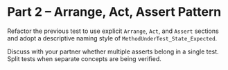 # Part 2 – Arrange, Act, Assert Pattern

Refactor the previous test to use explicit `Arrange`, `Act`, and `Assert` sections and adopt a descriptive naming style of `MethodUnderTest_State_Expected`.

Discuss with your partner whether multiple asserts belong in a single test. Split tests when separate concepts are being verified.
